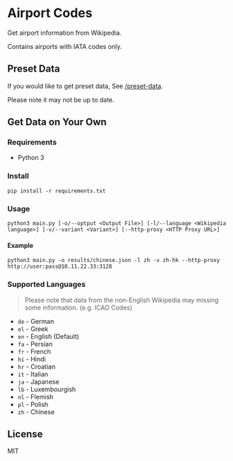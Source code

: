 # Airport Codes

Get airport information from Wikipedia.

Contains airports with IATA codes only.

## Preset Data

If you would like to get preset data, See [/preset-data](/preset-data).

Please note it may not be up to date.

## Get Data on Your Own

### Requirements

* Python 3

### Install

```
pip install -r requirements.txt
```

### Usage

```
python3 main.py [-o/--optput <Output File>] [-l/--language <Wikipedia language>] [-v/--variant <Variant>] [--http-proxy <HTTP Proxy URL>]
```

#### Example

```
python3 main.py -o results/chinese.json -l zh -v zh-hk --http-proxy http://user:pass@10.11.22.33:3128
```

### Supported Languages

> Please note that data from the non-English Wikipedia may missing some information. (e.g. ICAO Codes)

* `de` - German
* `el` - Greek
* `en` - English (Default)
* `fa` - Persian
* `fr` - French
* `hi` - Hindi
* `hr` - Croatian
* `it` - Italian
* `ja` - Japanese
* `lb` - Luxembourgish
* `nl` - Flemish
* `pl` - Polish
* `zh` - Chinese

## License

MIT
